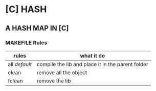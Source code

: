# [C] HASH
## A HASH MAP IN [C]

### MAKEFILE Rules
| **rules** | **what it do** |
|-----------|----------------|
| all *default* | compile the lib and place it in the parent folder |
| clean | remove all the object |
| fclean | remove the lib |
